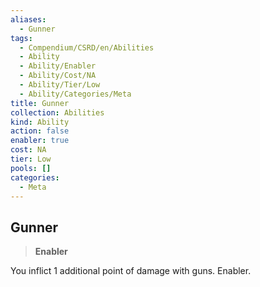 ```yaml
---
aliases:
  - Gunner
tags:
  - Compendium/CSRD/en/Abilities
  - Ability
  - Ability/Enabler
  - Ability/Cost/NA
  - Ability/Tier/Low
  - Ability/Categories/Meta
title: Gunner
collection: Abilities
kind: Ability
action: false
enabler: true
cost: NA
tier: Low
pools: []
categories:
  - Meta
---
```

## Gunner  
>**Enabler**
  
You inflict 1 additional point of damage with guns. Enabler.